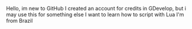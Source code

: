 Hello, im new to GitHub
I created an account for credits in GDevelop, but i may use this for something else
I want to learn how to script with Lua
I'm from Brazil
